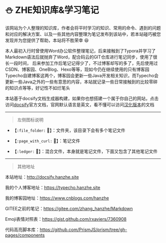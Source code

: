 # :snowman: ZHE知识库&学习笔记

该网站为个人整理的知识库，作者会将平时学习的知识、常用的命令、遇到的问题和对应的解决方案、以及一些其他内容整理为笔记发布到该站中，若本站碰巧被您发现并为您提供了帮助，本站将不胜荣幸 :laughing:

本人最初入行时曾使用Word办公软件整理笔记，后来接触到了Typora并学习了Markdown语法后就抛弃了Word，配合码云的GIT仓库进行笔记同步，使用了很长一段时间， 后来参加工作后笔记记得少了，不过博客却写的多了，先后使用过CSDN、博客园、OneBlog、Hexo等等，现如今仍在继续使用的只有博客园Typecho自建博客这两个，博客园会更新一些Java开发相关知识，而Typecho会更新一些Java之外的一些有意思的内容，本站就记录一些日常接触到的比较零碎的知识点等等，好记性不如烂笔头

本站基于docsify文档生成器构建，如果你也想搭建一个属于你自己的网站，点击访问[docsify](https://docsify.js.org)官方文档，官网默认语言是英文，看不懂可以访问[汉化版本](https://jingping-ye.github.io/docsify-docs-zh)的文档

---

> 左侧图标说明

- 【`:file_folder:` :file_folder:】：文件夹，该目录下会有多个笔记文件

- 【`:page_with_curl:` :page_with_curl:】：笔记文件

- 【`:ledger:` :ledger:】：混合文件，本身就是笔记文件，下面又包含了其他笔记文件

---

> 其他地址

本站地址：http://docsify.hanzhe.site

我的个人博客地址：https://typecho.hanzhe.site

我的博客园地址：https://www.cnblogs.com/hanzhe

GITEE之前的笔记：https://gitee.com/zhang_hanzhe/Markdown

Emoji表情对照表：https://gist.github.com/rxaviers/7360908

代码高亮脚本库：https://github.com/PrismJS/prism/tree/gh-pages/components
